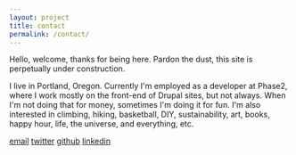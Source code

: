 ```yaml
---
layout: project
title: contact
permalink: /contact/
---
```


Hello, welcome, thanks for being here.
Pardon the dust, this site is perpetually under construction.

I live in Portland, Oregon. Currently I'm employed as a developer at Phase2, where I work mostly on the front-end of Drupal sites, but not always. When I'm not doing that for money, sometimes I'm doing it for fun. I'm also interested in climbing, hiking, basketball, DIY, sustainability, art, books, happy hour, life, the universe, and everything, etc.

<a href='mailto:{{site.email}}'>email</a>
<a href='http://twitter.com/{{site.twitter_username}}' target="_blank">twitter</a>
<a href='http://github.com/{{site.github_username}}' target="_blank">github</a>
<a href='http://linkedin.com/in/{{site.linkedin_username}}' target="_blank">linkedin</a>
